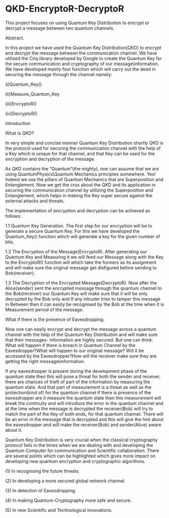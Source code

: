 # QKD-EncryptoR-DecryptoR
This project focuses on using Quantum Key Distribution to encrypt or decrypt a message between two quantum channels.

Abstract.

In this project we have used the Quantum Key Distribution(QKD) to encrypt and decrypt
the message between the communication channel. We have utilized the Cirq library
developed by Google to create the Quantum Key for the secure communication and
cryptography of our message\information. We have developed mainly four function
which will carry out the deed in securing the message through the channel namely:

(i)Quantum_Key() 

(ii)Measure_Quantum_Key 

(iii)EncryptoR() 

(iv)DecryptoR()

Introduction

What is QKD?

In very simple and concise manner Quantum Key Distribution shortly QKD is the
protocol used for securing the communication channel with the help of a Key which is
unique for that channel, and that Key can be used for the encryption and decryption of
the message.

As QKD contains the “Quantum”(the mighty), one can assume that we are using
QuantumPhysics\Quantum Mechanics principles somewhere. Yes! Indeed we use the
pillars of Quantum Mechanics that are Superposition and Entanglement.
Now we get the crux about the QKD and its application in securing the communication
channel by utilizing the Superposition and Entanglement, which helps in making the Key
super secure against the external attacks and threats.

The implementation of encryption and decryption can be achieved as follows:

 1.1 Quantum Key Generation.
 The first step for our encryption will be to generate a secure Quantum Key. For
 this we have developed the Quantum_Key() function which will generate a key
 for the given number of bits.

 1.2 The Encryption of the Message(EncryptoR).
 After generating our Quantum Key and Measuring it we will feed our Message
 along with the Key to the EncryptoR() function will which take the formers as
 its assignment and will make sure the original message get disfigured before
 sending to Bob(receiver).

 1.3 The Decryption of the Encrypted Message(DecryptoR).
 Now after the Alice(sender) sent the encrypted message through the quantum
 channel to the Bob(receiver) our Quantum Key will make sure that it will be only
 decrypted by the Bob only and If any intruder tries to tamper this message in
 Between then it can easily be recognised by the Bob at the time when it is
 Measurement period of the message.

What if there is the presence of Eavesdropping.

Now one can easily encrypt and decrypt the message across a quantum channel with
the help of the Quantum Key Distribution and will make sure that their messages\-
information are highly secured. But one can think: What will happen if there is breach in
Quantum Channel by the Eavesdropper?What will happen to our original message? Will
it be accessed by the Eavesdropper?How will the receiver make sure they are getting
the right message\information.

If any eavesdropper is present during the development phase of the quantum state then
this will pose a threat for both the sender and receiver, there are chances of theft of part
of the information by measuring the quantum state.
And that part of measurement is a threat as well as the protection(kind of) for the
quantum channel if there is presence of the eavesdropper are it measure the quantum
state then this measurement will break the continuity and will introduce the error in the
quantum channel and at the time when the message is decrypted the receiver(Bob) will
try to match the part of the Key of both ends, for that quantum channel. There will be an
error in the message that is decrypted and this will give the hint about the eavesdropper
and will make the receiver(Bob) and sender(Alice) aware about it.

Quantum Key Distribution is very crucial when the classical cryptography protocol fails
in the times when we are dealing with and developing the Quantum Computer for
communication and Scientific collaboration.
There are several points which can be highlighted which gives more impact on
developing new quantum encryption and cryptographic algorithms.

(1) In recognising the future threats.

(2) In developing a more secured global network channel.

(3) In detection of Eavesdropping.

(4) In making Quantum-Cryptography more safe and secure.

(5) In new Scientific and Technological innovations.
